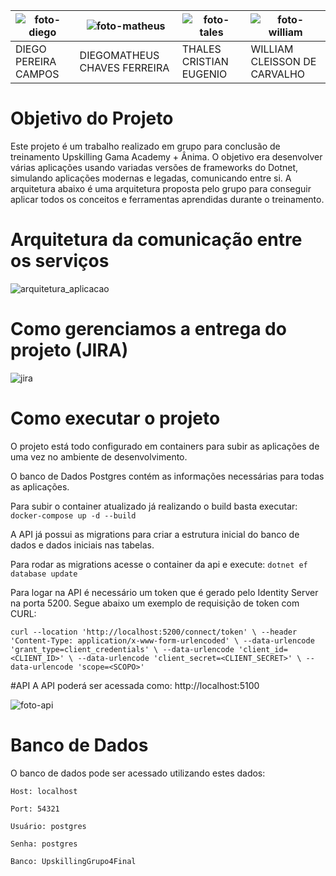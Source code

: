 |![foto-diego](https://github.com/williamcc89/anima-upskilling-grupo4/assets/2452619/b33cd5e8-192f-4d62-9590-7cf34ed7fb88)|![foto-matheus](https://github.com/williamcc89/anima-upskilling-grupo4/assets/2452619/55c07fdd-8f13-42c2-a589-3c98ceafce5b)|![foto-tales](https://github.com/williamcc89/anima-upskilling-grupo4/assets/2452619/235053be-7cd8-4ea7-b095-8d850f0358a8)|![foto-william](https://github.com/williamcc89/anima-upskilling-grupo4/assets/2452619/f3304da1-7b60-41eb-a8cd-fc12e3a53fb8)|
|----------------|--------------|----------------|--------------|
| DIEGO PEREIRA CAMPOS | DIEGOMATHEUS CHAVES FERREIRA | THALES CRISTIAN EUGENIO | WILLIAM CLEISSON DE CARVALHO |

# Objetivo do Projeto

Este projeto é um trabalho realizado em grupo para conclusão de treinamento Upskilling Gama Academy + Ânima. O objetivo era desenvolver várias aplicações usando variadas versões de frameworks do Dotnet, simulando aplicações modernas e legadas, comunicando entre si. A arquitetura abaixo é uma arquitetura proposta pelo grupo para conseguir aplicar todos os conceitos e ferramentas aprendidas durante o treinamento.

# Arquitetura da comunicação entre os serviços
![arquitetura_aplicacao](https://github.com/williamcc89/anima-upskilling-grupo4/assets/2452619/5b548ce1-8ddb-40f7-8379-d91cf3713a12)

# Como gerenciamos a entrega do projeto (JIRA)
![jira](https://github.com/williamcc89/anima-upskilling-grupo4/assets/2452619/327e7d7e-9820-47db-990d-1dfb11d7cea9)

# Como executar o projeto

O projeto está todo configurado em containers para subir as aplicações de uma vez no ambiente de desenvolvimento.

O banco de Dados Postgres contém as informações necessárias para todas as aplicações.

Para subir o container atualizado já realizando o build basta executar:
`docker-compose up -d --build`

A API já possui as migrations para criar a estrutura inicial do banco de dados e dados iniciais nas tabelas.

Para rodar as migrations acesse o container da api e execute:
`dotnet ef database update`

Para logar na API é necessário um token que é gerado pelo Identity Server na porta 5200. Segue abaixo um exemplo de requisição de token com CURL:

``
curl --location 'http://localhost:5200/connect/token' \
--header 'Content-Type: application/x-www-form-urlencoded' \
--data-urlencode 'grant_type=client_credentials' \
--data-urlencode 'client_id=<CLIENT_ID>' \
--data-urlencode 'client_secret=<CLIENT_SECRET>' \
--data-urlencode 'scope=<SCOPO>'
``

#API
A API poderá ser acessada como:
http://localhost:5100

![foto-api](https://github.com/williamcc89/anima-upskilling-grupo4/assets/2452619/ad1b5d8b-701d-4945-897b-31bdfac8f767)

# Banco de Dados

O banco de dados pode ser acessado utilizando estes dados:

`Host: localhost`

`Port: 54321`

`Usuário: postgres`

`Senha: postgres`

`Banco: UpskillingGrupo4Final`
